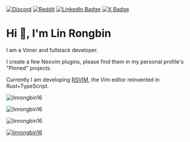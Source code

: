 
[![Discord](https://img.shields.io/badge/Discord-%237289DA.svg?logo=discord&logoColor=white)](https://discord.gg/https://discord.com/invite/CKZxsJGM) [![Reddit](https://img.shields.io/badge/Reddit-%23FF4500.svg?logo=Reddit&logoColor=white)](https://reddit.com/user/linrongbin16) [![LinkedIn Badge](https://img.shields.io/badge/LinkedIn-0A66C2?logo=linkedin&logoColor=fff)](https://www.linkedin.com/in/rongbin-lin-544b86247)
[![X Badge](https://img.shields.io/badge/X-000?logo=x&logoColor=fff)](https://x.com/linrongbin16)

# Hi 👋, I'm Lin Rongbin

I am a Vimer and fullstack developer.

I create a few Neovim plugins, please find them in my personal profile's "Pinned" projects.

Currently I am developing [RSVIM](https://github.com/rsvim/rsvim), the Vim editor reinvented in Rust+TypeScript.

<p><img align="center" src="https://github-readme-stats.vercel.app/api?username=linrongbin16&show_icons=true&locale=en" alt="linrongbin16" /></p>
<p><img align="center" src="https://github-readme-streak-stats.herokuapp.com/?user=linrongbin16&" alt="linrongbin16" /></p>
<p><img src="https://github-readme-stats.vercel.app/api/top-langs?username=linrongbin16&show_icons=true&locale=en&layout=compact" alt="linrongbin16" /></p>
<p><a href="https://github.com/ryo-ma/github-profile-trophy"><img src="https://github-profile-trophy.vercel.app/?username=linrongbin16" alt="linrongbin16" /></a></p>
